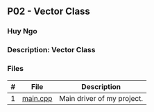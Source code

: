 ## P02 - Vector Class
### Huy Ngo
### Description: Vector Class

### Files

|   #   | File            | Description                                        |
| :---: | --------------- | -------------------------------------------------- |
|   1   | [main.cpp](https://github.com/huyngo878/2143-OOP-Ngo/blob/main/Assignments/P01/main.cpp)        | Main driver of my project.    
